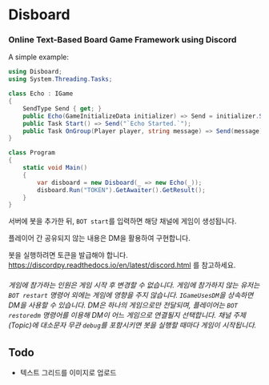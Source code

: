 # Disboard

### Online Text-Based Board Game Framework using Discord

A simple example:

```csharp
using Disboard;
using System.Threading.Tasks;

class Echo : IGame
{
    SendType Send { get; }
    public Echo(GameInitializeData initializer) => Send = initializer.Send;
    public Task Start() => Send("`Echo Started.`");
    public Task OnGroup(Player player, string message) => Send(message);
}

class Program
{
    static void Main()
    {
        var disboard = new Disboard(_ => new Echo(_));
        disboard.Run("TOKEN").GetAwaiter().GetResult();
    }
}
```

서버에 봇을 추가한 뒤, `BOT start`를 입력하면 해당 채널에 게임이 생성됩니다.

플레이어 간 공유되지 않는 내용은 DM을 활용하여 구현합니다.

봇을 실행하려면 토큰을 발급해야 합니다. https://discordpy.readthedocs.io/en/latest/discord.html 를 참고하세요.

###### 게임에 참가하는 인원은 게임 시작 후 변경할 수 없습니다. 게임에 참가하지 않는 유저는 `BOT restart` 명령어 외에는 게임에 영향을 주지 않습니다. `IGameUsesDM`을 상속하면 DM을 사용할 수 있습니다. DM은 하나의 게임으로만 전달되며, 플레이어는 `BOT restoredm` 명령어를 이용해 DM이 어느 게임으로 연결될지 선택합니다. 채널 주제(Topic)에 대소문자 무관 `debug`를 포함시키면 봇을 실행할 때마다 게임이 시작됩니다.

## Todo

- 텍스트 그리드를 이미지로 업로드
